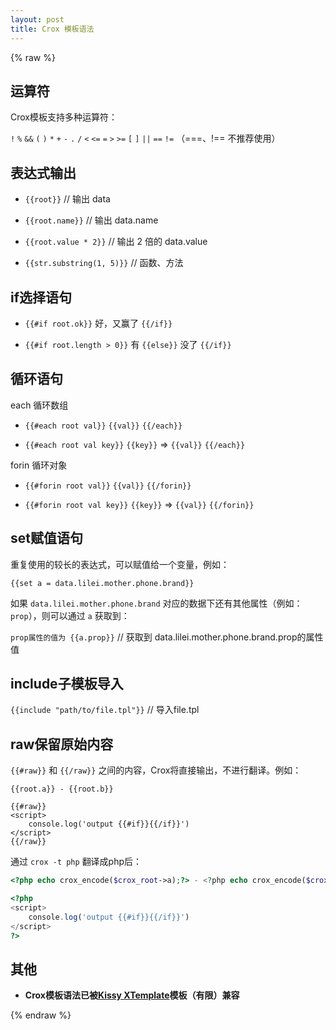 ```yaml
---
layout: post
title: Crox 模板语法
---
```


{% raw %}

## 运算符

Crox模板支持多种运算符：

`!` `%` `&&` `(` `)` `*` `+` `-` `.` `/` `<` `<=` `=` `>` `>=` `[` `]` `||` `==` `!=`  （===、!== 不推荐使用）

## 表达式输出

- `{{root}}`  // 输出 data

- `{{root.name}}` // 输出 data.name

- `{{root.value * 2}}` // 输出 2 倍的 data.value

- `{{str.substring(1, 5)}}` // 函数、方法

## if选择语句

- `{{#if root.ok}}` 好，又赢了 `{{/if}}`

- `{{#if root.length > 0}}` 有 `{{else}}` 没了 `{{/if}}`

## 循环语句

each 循环数组

- `{{#each root val}}` `{{val}}` `{{/each}}`

- `{{#each root val key}}` `{{key}}` => `{{val}}` `{{/each}}`

forin 循环对象

- `{{#forin root val}}` `{{val}}` `{{/forin}}`

- `{{#forin root val key}}` `{{key}}` => `{{val}}` `{{/forin}}`

## set赋值语句

重复使用的较长的表达式，可以赋值给一个变量，例如：

`{{set a = data.lilei.mother.phone.brand}}`

如果 `data.lilei.mother.phone.brand` 对应的数据下还有其他属性（例如：`prop`），则可以通过 `a` 获取到：

`prop属性的值为 {{a.prop}}` // 获取到 data.lilei.mother.phone.brand.prop的属性值

## include子模板导入

`{{include "path/to/file.tpl"}}` // 导入file.tpl

## raw保留原始内容

`{{#raw}}` 和 `{{/raw}}` 之间的内容，Crox将直接输出，不进行翻译。例如：

```
{{root.a}} - {{root.b}}

{{#raw}}
<script>
    console.log('output {{#if}}{{/if}}')
</script>
{{/raw}}
```

通过 `crox -t php` 翻译成php后：

```php
<?php echo crox_encode($crox_root->a);?> - <?php echo crox_encode($crox_root->b);?>

<?php 
<script>
    console.log('output {{#if}}{{/if}}')
</script>
?>
```

## 其他

* **Crox模板语法已被[Kissy XTemplate](http://docs.kissyui.com/1.4/docs/html/api/xtemplate/index.html)模板（有限）兼容**

{% endraw %}
